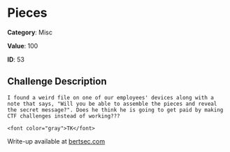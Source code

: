 # Pieces
**Category**: Misc

**Value**: 100

**ID**: 53

## Challenge Description
```
I found a weird file on one of our employees' devices along with a note that says, "Will you be able to assemble the pieces and reveal the secret message?". Does he think he is going to get paid by making CTF challenges instead of working???

<font color="gray">TK</font>
```

Write-up available at [bertsec.com](https://bertsec.com)

